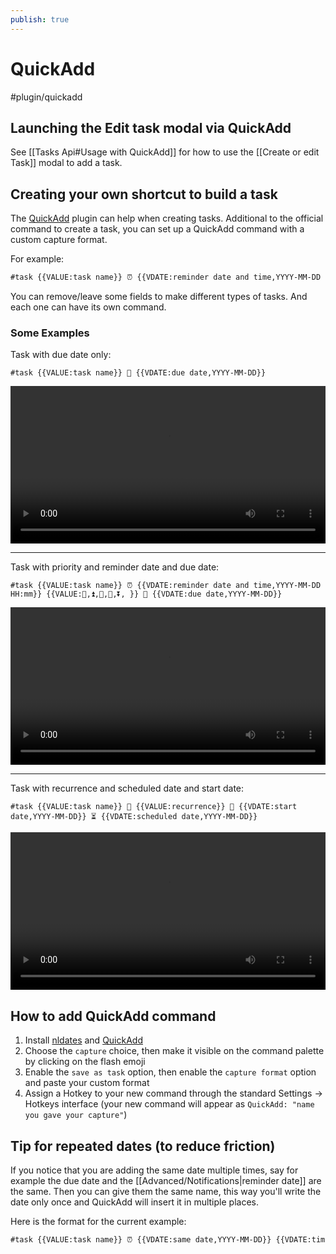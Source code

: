 ```yaml
---
publish: true
---
```


# QuickAdd

<span class="related-pages">#plugin/quickadd</span>

## Launching the Edit task modal via QuickAdd

See [[Tasks Api#Usage with QuickAdd]] for how to use the [[Create or edit Task]] modal to add a task.

## Creating your own shortcut to build a task

The [QuickAdd](https://github.com/chhoumann/quickadd) plugin can help when creating tasks.
Additional to the official command to create a task, you can set up a QuickAdd command with a custom capture format.

For example:

```markdown
#task {{VALUE:task name}} ⏰ {{VDATE:reminder date and time,YYYY-MM-DD HH:mm}} {{VALUE:⏫,🔼,🔽, }} 🔁 {{VALUE:recurrence}} 🛫 {{VDATE:start date,YYYY-MM-DD}} ⏳ {{VDATE:scheduled date,YYYY-MM-DD}} 📅 {{VDATE:due date,YYYY-MM-DD}}
```

You can remove/leave some fields to make different types of tasks. And each one can have its own command.

### Some Examples

Task with due date only:

`#task {{VALUE:task name}} 📅 {{VDATE:due date,YYYY-MM-DD}}`

<video controls width="100%">
    <source src="https://user-images.githubusercontent.com/38974541/143467768-cf183171-296c-4229-81ca-a8f820b7a66e.mov" />
</video>

---

Task with priority and reminder date and due date:

`#task {{VALUE:task name}} ⏰ {{VDATE:reminder date and time,YYYY-MM-DD HH:mm}} {{VALUE:🔺,⏫,🔼,🔽,⏬️, }} 📅 {{VDATE:due date,YYYY-MM-DD}}`

<video controls width="100%">
    <source src="https://user-images.githubusercontent.com/38974541/143468599-ae598f7d-cc84-4fc9-8293-eae72cf81f8a.mov" />
</video>

---

Task with recurrence and scheduled date and start date:

`#task {{VALUE:task name}} 🔁 {{VALUE:recurrence}} 🛫 {{VDATE:start date,YYYY-MM-DD}} ⏳ {{VDATE:scheduled date,YYYY-MM-DD}}`

<video controls width="100%">
    <source src="https://user-images.githubusercontent.com/38974541/143468440-c83b5f91-c923-4f30-9c52-7c69e64978c9.mov" />
</video>

## How to add QuickAdd command

1. Install [nldates](https://github.com/argenos/nldates-obsidian) and [QuickAdd](https://github.com/chhoumann/quickadd)
2. Choose the `capture` choice, then make it visible on the command palette by clicking on the flash emoji
3. Enable the `save as task` option, then enable the `capture format` option and paste your custom format
4. Assign a Hotkey to your new command through the standard Settings -> Hotkeys interface (your new command will appear as `QuickAdd: "name you gave your capture"`)

## Tip for repeated dates (to reduce friction)

If you notice that you are adding the same date multiple times, say for example the due date and the [[Advanced/Notifications|reminder date]] are the same.
Then you can give them the same name, this way you'll write the date only once and QuickAdd will insert it in multiple places.

Here is the format for the current example:

```markdown
#task {{VALUE:task name}} ⏰ {{VDATE:same date,YYYY-MM-DD}} {{VDATE:time,HH:mm}} 📅 {{VDATE:same date,YYYY-MM-DD}}
```
